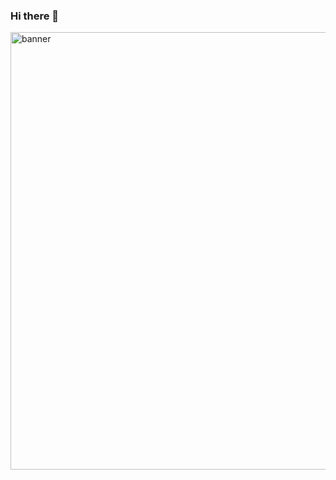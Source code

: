 ### Hi there 👋

<img src="https://github.com/ltb801/ltb801/blob/main/fig/ghibli.gif?raw=true" alt="banner" align="left" width="700">

<!--
**ltb801/ltb801** is a ✨ _special_ ✨ repository because its `README.md` (this file) appears on your GitHub profile.

Here are some ideas to get you started:

- 🔭 I’m currently working on ...
- 🌱 I’m currently learning ...
- 👯 I’m looking to collaborate on ...
- 🤔 I’m looking for help with ...
- 💬 Ask me about ...
- 📫 How to reach me: ...
- 😄 Pronouns: ...
- ⚡ Fun fact: ...
-->
